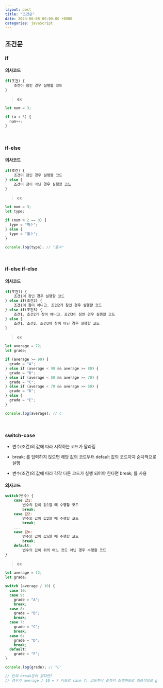 ```yaml
---
layout: post
title: "조건문"
date: 2024-06-08 00:00:00 +0900
categories: javaScript
---
```


## 조건문

### if

#### 의사코드

```javascript
if(조건) {
    조건이 참인 경우 실행할 코드
}
```

> ex

```javascript
let num = 3;

if (a < 5) {
  num++;
}
```

<br>

### if-else

#### 의사코드

```javascript
if(조건) {
    조건이 참인 경우 실행할 코드
} else {
    조건이 참이 아닌 경우 실행할 코드
}
```

> ex

```javascript
let num = 3;
let type;

if (num % 2 == 0) {
  type = "짝수";
} else {
  type = "홀수";
}

console.log(type); // "홀수"
```

<br>

### if-else if-else

#### 의사코드

```javascript
if(조건1) {
    조건1이 참인 경우 실행할 코드
} else if(조건2) {
    조건1이 참이 아니고, 조건2가 참인 경우 실행할 코드
} else if(조건3) {
    조건1, 조건2가 참이 아니고, 조건3이 참인 경우 실행할 코드
} else {
    조건1, 조건2, 조건3이 참이 아닌 경우 실행할 코드
}
```

> ex

```javascript
let average = 72;
let grade;

if (average >= 90) {
  grade = "A";
} else if (average < 90 && average >= 80) {
  grade = "B";
} else if (average < 80 && average >= 70) {
  grade = "C";
} else if (average < 70 && average >= 60) {
  grade = "D";
} else {
  grade = "E";
}

console.log(average); // C
```

<br>

### switch-case

- 변수(조건)의 값에 따라 시작하는 코드가 달라짐

- break; 를 입력하지 않으면 해당 값의 코드부터 default 값의 코드까지 순차적으로 실행

- 변수(조건)의 값에 따라 각각 다른 코드가 실행 되어야 한다면 break; 를 사용

#### 의사코드

```javascript
switch(변수) {
    case 값1:
        변수의 값이 값1일 때 수행할 코드
        break;
    case 값2:
        변수의 값이 값2일 때 수행할 코드
        break;
    ...
    case 값n:
        변수의 값이 값n일 때 수행할 코드
        break;
    default:
        변수의 값이 위의 어느 것도 아닌 경우 수행할 코드
}
```

> ex

```javascript
let average = 72;
let grade;

switch (average / 10) {
  case 10:
  case 9:
    grade = "A";
    break;
  case 8:
    grade = "B";
    break;
  case 7:
    grade = "C";
    break;
  case 6:
    grade = "D";
    break;
  default:
    grade = "F";
}

console.log(grade); // "C"

// 만약 break문이 없다면?
// 경우가 average / 10 = 7 이므로 case 7: 코드부터 끝까지 실행하므로 최종적으로 grade = "F" 가 됨
```

###
